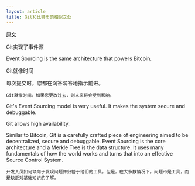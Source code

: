 ```yaml
---
layout: article
title: Git和比特币的相似之处
---
```


[原文](https://hackernoon.com/git-and-bitcoin-have-one-thing-in-common-e11d87b36302)


Git实现了事件源

Event Sourcing is the same architecture that powers Bitcoin.


Git就像时间

每次提交时，您都在滴答滴答地指示前进。


```
Git就像时间。如果您更改过去，则未来将会受到影响。
```

Git's Event Sourcing model is very useful. It makes the system secure and debuggable.


Git allows high availability.

Similar to Bitcoin, Git is a carefully crafted piece of engineering aimed to be decentralized, secure and debuggable. Event Sourcing is the core architecture and a Merkle Tree is the data structure. It uses many fundamentals of how the world works and turns that into an effective Source Control System.


```
开发人员如何倾向于发现问题并归咎于他们的工具。但是，在大多数情况下，问题不是工具，而是缺乏对基础知识的了解。
```


